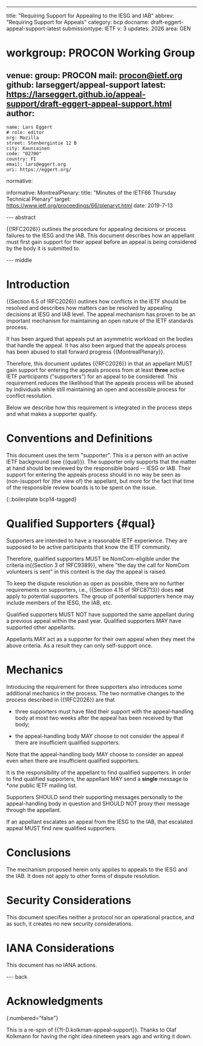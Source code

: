 ---
title: "Requiring Support for Appealing to the IESG and IAB"
abbrev: "Requiring Support for Appeals"
category: bcp
docname: draft-eggert-appeal-support-latest
submissiontype: IETF
v: 3
updates: 2026
area: GEN
# workgroup: PROCON Working Group
venue:
  group: PROCON
  mail: procon@ietf.org
  github: larseggert/appeal-support
  latest: https://larseggert.github.io/appeal-support/draft-eggert-appeal-support.html
author:
-
    name: Lars Eggert
    # role: editor
    org: Mozilla
    street: Stenbergintie 12 B
    city: Kauniainen
    code: "02700"
    country: FI
    email: lars@eggert.org
    uri: https://eggert.org/

normative:

informative:
  MontrealPlenary:
    title: "Minutes of the IETF66 Thursday Technical Plenary"
    target: https://www.ietf.org/proceedings/66/plenaryt.html
    date: 2019-7-13

--- abstract

{{!RFC2026}} outlines the procedure for appealing decisions or process
failures to the IESG and the IAB. This document describes how an
appellant must first gain support for their appeal before an appeal
is being considered by the body it is submitted to.

--- middle

# Introduction

{{Section 6.5 of !RFC2026}} outlines how conflicts in the IETF should
be resolved and describes how matters can be resolved by appealing
decisions at IESG and IAB level. The appeal mechanism has proven to
be an important mechanism for maintaining an open nature of the IETF
standards process.

It has been argued that appeals put an asymmetric workload on the
bodies that handle the appeal. It has also been argued that the
appeals process has been abused to stall forward progress
{{MontrealPlenary}}.

Therefore, this document updates {{!RFC2026}} in that an appellant
MUST gain support for entering the appeals process from at
least **three** active IETF participants ("supporters") for an appeal
to be considered. This requirement reduces the likelihood that the
appeals process will be abused by individuals while still maintaining
an open and accessible process for conflict resolution.

Below we describe how this requirement is integrated in the process
steps and what makes a supporter qualify.

# Conventions and Definitions

This document uses the term "supporter". This is a person with an
active IETF background (see {{qual}}). The supporter only supports
that the matter at hand should be reviewed by the responsible
board -- IESG or IAB. Their support for entering the appeals process
should in no way be seen as (non-)support for (the view of) the
appellant, but more for the fact that time of the responsible review
boards is to be spent on the issue.

{::boilerplate bcp14-tagged}

# Qualified Supporters {#qual}

Supporters are intended to have a reasonable IETF experience. They are
supposed to be active participants that know the IETF community.

Therefore, qualified supporters MUST be NomCom-eligible under the
criteria in{{Section 3 of !RFC9389}}, where "the day the call for
NomCom volunteers is sent" in this context is the day the appeal is
raised.

To keep the dispute resolution as open as possible, there are no
further requirements on supporters, i.e., {{Section 4.15
of !RFC8713}} does **not** apply to potential supporters. The group
of potential supporters hence may include members of the IESG, the
IAB, etc.

Qualified supporters MUST NOT have supported the same appellant during
a previous appeal within the past year. Qualified supporters MAY have
supported other appellants.

Appellants MAY act as a supporter for their own appeal when they meet
the above criteria. As a result they can only self-support once.

# Mechanics

Introducing the requirement for three supporters also introduces some
additional mechanics in the process. The two normative changes to the
process described in {{!RFC2026}} are that

- three supporters must have filed their support with the
  appeal-handling body at most two weeks after the appeal has been
  received by that body;

- the appeal-handling body MAY choose to not consider the appeal if
  there are insufficient qualified supporters.

Note that the appeal-handling body MAY choose to consider an appeal
even when there are insufficient qualified supporters.

It is the responsibility of the appellant to find qualified
supporters. In order to find qualified supporters, the appellant MAY
send a **single** message to **one* public IETF mailing list.

Supporters SHOULD send their supporting messages personally to the
appeal-handling body in question and SHOULD NOT proxy their message
through the appellant.

If an appellant escalates an appeal from the IESG to the IAB, that
escalated appeal MUST find new qualified supporters.

# Conclusions

The mechanism proposed herein only applies to appeals to the IESG and
the IAB. It does not apply to other forms of dispute resolution.

# Security Considerations

This document specifies neither a protocol nor an operational
practice, and as such, it creates no new security considerations.

# IANA Considerations

This document has no IANA actions.

--- back

# Acknowledgments
{:numbered="false"}

This is a re-spin of {{?I-D.kolkman-appeal-support}}. Thanks to Olaf
Kolkmann for having the right idea nineteen years ago and writing it
down.
